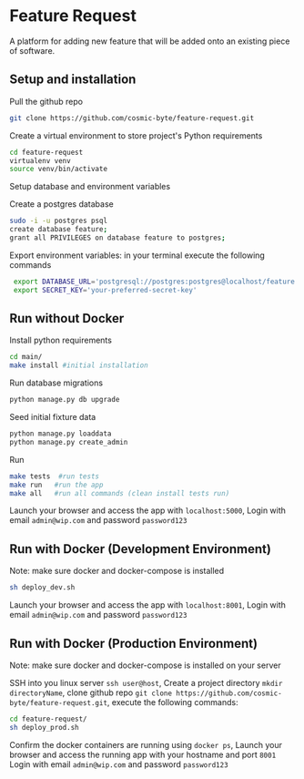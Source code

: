 # Feature Request
A platform for adding new feature that will be added onto an existing piece of software. 

## Setup and installation
Pull the github repo
```bash
git clone https://github.com/cosmic-byte/feature-request.git
```
Create a virtual environment to store project's Python requirements
```bash
cd feature-request
virtualenv venv
source venv/bin/activate
```
Setup database and environment variables

Create a postgres database
```bash
sudo -i -u postgres psql
create database feature;
grant all PRIVILEGES on database feature to postgres;

```
Export environment variables: in your terminal execute the following commands
```bash
 export DATABASE_URL='postgresql://postgres:postgres@localhost/feature'
 export SECRET_KEY='your-preferred-secret-key'

```

## Run without Docker 
Install python requirements
```bash
cd main/
make install #initial installation
```

Run database migrations
```bash
python manage.py db upgrade
```
Seed initial fixture data
```bash
python manage.py loaddata
python manage.py create_admin 

```
Run

```bash
make tests  #run tests
make run   #run the app
make all   #run all commands (clean install tests run)

```
Launch your browser and access the app with `localhost:5000`, Login with email `admin@wip.com` 
and password `password123`

## Run with Docker (Development Environment)
Note: make sure docker and docker-compose is installed

```bash
sh deploy_dev.sh
```
Launch your browser and access the app with `localhost:8001`, Login with email `admin@wip.com` 
and password `password123`

## Run with Docker (Production Environment)
Note: make sure docker and docker-compose is installed on your server

SSH into you linux server `ssh user@host`, 
Create a project directory `mkdir directoryName`,
clone github repo `git clone https://github.com/cosmic-byte/feature-request.git`,
execute the following commands:

```bash
cd feature-request/
sh deploy_prod.sh
```

Confirm the docker containers are running using `docker ps`,
Launch your browser and access the running app with your hostname and port `8001`
Login with email `admin@wip.com` and password `password123`